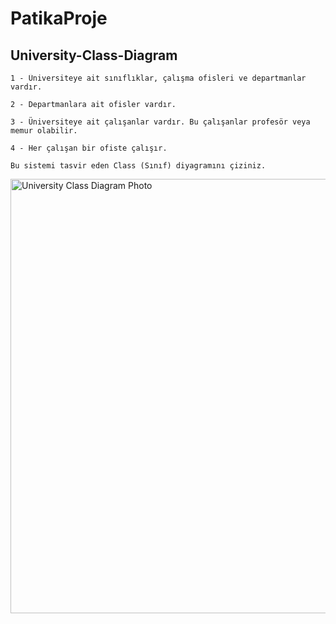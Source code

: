 # PatikaProje
## University-Class-Diagram
```
1 - Üniversiteye ait sınıflıklar, çalışma ofisleri ve departmanlar vardır.

2 - Departmanlara ait ofisler vardır.

3 - Üniversiteye ait çalışanlar vardır. Bu çalışanlar profesör veya memur olabilir.

4 - Her çalışan bir ofiste çalışır.

Bu sistemi tasvir eden Class (Sınıf) diyagramını çiziniz.
```

<img width="695" alt="University Class Diagram Photo" src="https://github.com/user-attachments/assets/f03bcfac-653c-444e-b3f1-cf0fff837807">
